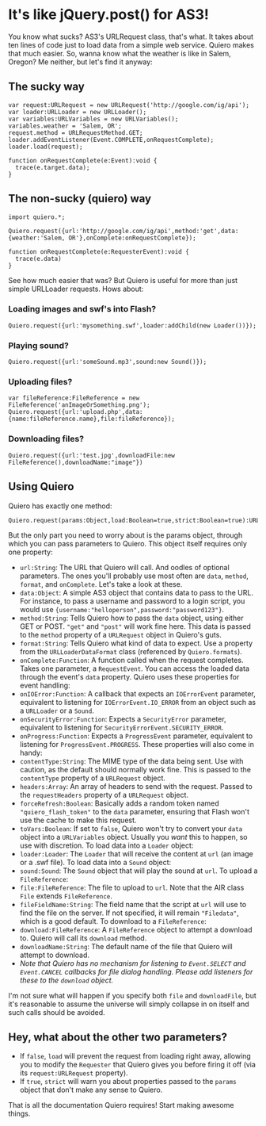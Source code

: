 # It's like jQuery.post() for AS3!

You know what sucks? AS3's URLRequest class, that's what. It takes about ten lines of code just to load data from a simple web service. Quiero makes that much easier. So, wanna know what the weather is like in Salem, Oregon? Me neither, but let's find it anyway:

## The sucky way

	var request:URLRequest = new URLRequest('http://google.com/ig/api');
	var loader:URLLoader = new URLLoader();
	var variables:URLVariables = new URLVariables();
	variables.weather = 'Salem, OR';
	request.method = URLRequestMethod.GET;
	loader.addEventListener(Event.COMPLETE,onRequestComplete);
	loader.load(request);
	
	function onRequestComplete(e:Event):void {
	  trace(e.target.data);
	}


## The non-sucky (quiero) way

	import quiero.*;
	
	Quiero.request({url:'http://google.com/ig/api',method:'get',data:{weather:'Salem, OR'},onComplete:onRequestComplete});

	function onRequestComplete(e:RequesterEvent):void {
	  trace(e.data)
	}

See how much easier that was? But Quiero is useful for more than just simple URLLoader requests. Hows about:

### Loading images and swf's into Flash?

	Quiero.request({url:'mysomething.swf',loader:addChild(new Loader())});


### Playing sound?

	Quiero.request({url:'someSound.mp3',sound:new Sound()});


### Uploading files?

	var fileReference:FileReference = new FileReference('anImageOrSomething.png');
	Quiero.request({url:'upload.php',data:{name:fileReference.name},file:fileReference});


### Downloading files?

	Quiero.request({url:'test.jpg',downloadFile:new FileReference(),downloadName:"image"})


## Using Quiero

Quiero has exactly one method:

	Quiero.request(params:Object,load:Boolean=true,strict:Boolean=true):URLRequest

But the only part you need to worry about is the params object, through which you can pass parameters to Quiero. This object itself requires only one property:
  * `url:String`: The URL that Quiero will call.
And oodles of optional parameters. The ones you'll probably use most often are `data`, `method`, `format`, and `onComplete`. Let's take a look at these.
  * `data:Object`: A simple AS3 object that contains data to pass to the URL. For instance, to pass a username and password to a login script, you would use `{username:"helloperson",password:"password123"}`.
  * `method:String`: Tells Quiero how to pass the `data` object, using either GET or POST. `"get"` and `"post"` will work fine here. This data is passed to the `method` property of a `URLRequest` object in Quiero's guts.
  * `format:String`: Tells Quiero what kind of data to expect. Use a property from the `URLLoaderDataFormat` class (referenced by `Quiero.formats`).
  * `onComplete:Function`: A function called when the request completes. Takes one parameter, a `RequestEvent`. You can access the loaded data through the event's `data` property.
Quiero uses these properties for event handling:
  * `onIOError:Function`: A callback that expects an `IOErrorEvent` parameter, equivalent to listening for `IOErrorEvent.IO_ERROR` from an object such as a `URLLoader` or a `Sound`.
  * `onSecurityError:Function`: Expects a `SecurityError` parameter, equivalent to listening for `SecurityErrorEvent.SECURITY_ERROR`.
  * `onProgress:Function`: Expects a `ProgressEvent` parameter, equivalent to listening for `ProgressEvent.PROGRESS`.
These properties will also come in handy:
  * `contentType:String`: The MIME type of the data being sent. Use with caution, as the default should normally work fine. This is passed to the `contentType` property of a `URLRequest` object.
  * `headers:Array`: An array of headers to send with the request. Passed to the `requestHeaders` property of a `URLRequest` object.  
  * `forceRefresh:Boolean`: Basically adds a random token named `"quiero_flash_token"` to the `data` parameter, ensuring that Flash won't use the cache to make this request.
  * `toVars:Boolean`: If set to `false`, Quiero won't try to convert your `data` object into a `URLVariables` object. Usually you _want_ this to happen, so use with discretion.
To load data into a `Loader` object:
  * `loader:Loader`: The `Loader` that will receive the content at `url` (an image or a .swf file).
To load data into a `Sound` object:
  * `sound:Sound`: The `Sound` object that will play the sound at `url`.
To upload a `FileReference`:
  * `file:FileReference`: The file to upload to `url`. Note that the AIR class `File` extends `FileReference`.
  * `fileFieldName:String`: The field name that the script at `url` will use to find the file on the server. If not specified, it will remain `"Filedata"`, which is a good default.
To download to a `FileReference`:
  * `download:FileReference`: A `FileReference` object to attempt a download to. Quiero will call its `download` method.
  * `downloadName:String`: The default name of the file that Quiero will attempt to download.
  * _Note that Quiero has no mechanism for listening to `Event.SELECT` and `Event.CANCEL` callbacks for file dialog handling. Please add listeners for these to the `download` object._

I'm not sure what will happen if you specify both `file` and `downloadFile`, but it's reasonable to assume the universe will simply collapse in on itself and such calls should be avoided.

## Hey, what about the other two parameters?

  * If `false`, `load` will prevent the request from loading right away, allowing you to modify the `Requester` that Quiero gives you before firing it off (via its `request:URLRequest` property).
  * If `true`, `strict` will warn you about properties passed to the `params` object that don't make any sense to Quiero.

 

That is all the documentation Quiero requires! Start making awesome things.
